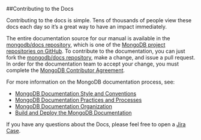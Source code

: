 ##Contributing to the Docs

Contributing to the docs is simple. Tens of thousands of people view these docs each day so it’s a great way to have an impact immediately.

The entire documentation source for our manual is available in the [mongodb/docs repository](https://github.com/mongodb/docs), which is one of the [MongoDB project repositories on GitHub](http://github.com/mongodb).
To contribute to the documentation, you can just fork the [mongodb/docs repository](https://github.com/mongodb/docs), make a change, and issue a pull request.
In order for the documentation team to accept your change, you must complete the [MongoDB Contributor Agreement](http://www.10gen.com/legal/contributor-agreement).

For more information on the MongoDB documentation process, see:

* [MongoDB Documentation Style and Conventions](http://docs.mongodb.org/manual/meta/style-guide/)
* [MongoDB Documentation Practices and Processes](http://docs.mongodb.org/manual/meta/practices/)
* [MongoDB Documentation Organization](http://docs.mongodb.org/manual/meta/organization/)
* [Build and Deploy the MongoDB Documentation](http://docs.mongodb.org/manual/meta/build/)

If you have any questions about the Docs, please feel free to open a [Jira Case](https://jira.mongodb.org/browse/DOCS).
